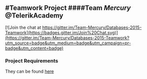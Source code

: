 #Teamwork Project
####Team *Mercury* @TelerikAcademy
---

[![Join the chat at https://gitter.im/Team-Mercury/Databases-2015-Teamwork](https://badges.gitter.im/Join%20Chat.svg)](https://gitter.im/Team-Mercury/Databases-2015-Teamwork?utm_source=badge&utm_medium=badge&utm_campaign=pr-badge&utm_content=badge)

### Project Requirements
They can be found [here](https://github.com/TelerikAcademy/Databases/blob/master/21.%20Databases%20Team%20Work%20Project/2014/Databases-Teamwork-Practical-Project-2014.docx?raw=true)
